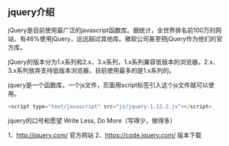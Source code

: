 ## jquery介绍

jQuery是目前使用最广泛的javascript函数库。据统计，全世界排名前100万的网站，有46%使用jQuery，远远超过其他库。微软公司甚至把jQuery作为他们的官方库。

jQuery的版本分为1.x系列和2.x、3.x系列，1.x系列兼容低版本的浏览器，2.x、3.x系列放弃支持低版本浏览器，目前使用最多的是1.x系列的。

jquery是一个函数库，一个js文件，页面用script标签引入这个js文件就可以使用。

```javascript
<script type="text/javascript" src="js/jquery-1.12.2.js"></script>
```

jquery的口号和愿望 Write Less, Do More（写得少，做得多）

1、<http://jquery.com/> 官方网站
2、<https://code.jquery.com/> 版本下载